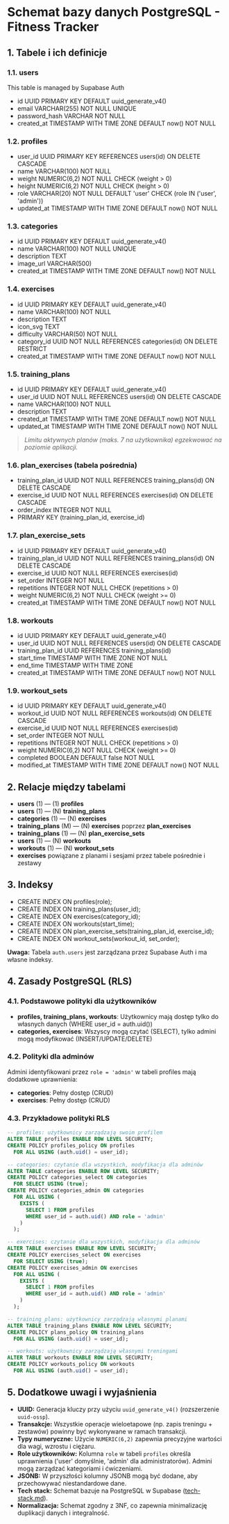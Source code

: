 # Schemat bazy danych PostgreSQL - Fitness Tracker

## 1. Tabele i ich definicje



### 1.1. users

This table is managed by Supabase Auth

- id UUID PRIMARY KEY DEFAULT uuid_generate_v4()
- email VARCHAR(255) NOT NULL UNIQUE
- password_hash VARCHAR NOT NULL
- created_at TIMESTAMP WITH TIME ZONE DEFAULT now() NOT NULL

### 1.2. profiles
- user_id UUID PRIMARY KEY REFERENCES users(id) ON DELETE CASCADE
- name VARCHAR(100) NOT NULL
- weight NUMERIC(6,2) NOT NULL CHECK (weight > 0)
- height NUMERIC(6,2) NOT NULL CHECK (height > 0)
- role VARCHAR(20) NOT NULL DEFAULT 'user' CHECK (role IN ('user', 'admin'))
- updated_at TIMESTAMP WITH TIME ZONE DEFAULT now() NOT NULL

### 1.3. categories
- id UUID PRIMARY KEY DEFAULT uuid_generate_v4()
- name VARCHAR(100) NOT NULL UNIQUE
- description TEXT
- image_url VARCHAR(500)
- created_at TIMESTAMP WITH TIME ZONE DEFAULT now() NOT NULL

### 1.4. exercises
- id UUID PRIMARY KEY DEFAULT uuid_generate_v4()
- name VARCHAR(100) NOT NULL
- description TEXT
- icon_svg TEXT
- difficulty VARCHAR(50) NOT NULL
- category_id UUID NOT NULL REFERENCES categories(id) ON DELETE RESTRICT
- created_at TIMESTAMP WITH TIME ZONE DEFAULT now() NOT NULL

### 1.5. training_plans
- id UUID PRIMARY KEY DEFAULT uuid_generate_v4()
- user_id UUID NOT NULL REFERENCES users(id) ON DELETE CASCADE
- name VARCHAR(100) NOT NULL
- description TEXT
- created_at TIMESTAMP WITH TIME ZONE DEFAULT now() NOT NULL
- updated_at TIMESTAMP WITH TIME ZONE DEFAULT now() NOT NULL

> *Limitu aktywnych planów (maks. 7 na użytkownika) egzekwować na poziomie aplikacji.*

### 1.6. plan_exercises (tabela pośrednia)
- training_plan_id UUID NOT NULL REFERENCES training_plans(id) ON DELETE CASCADE
- exercise_id UUID NOT NULL REFERENCES exercises(id) ON DELETE CASCADE
- order_index INTEGER NOT NULL
- PRIMARY KEY (training_plan_id, exercise_id)

### 1.7. plan_exercise_sets
- id UUID PRIMARY KEY DEFAULT uuid_generate_v4()
- training_plan_id UUID NOT NULL REFERENCES training_plans(id) ON DELETE CASCADE
- exercise_id UUID NOT NULL REFERENCES exercises(id)
- set_order INTEGER NOT NULL
- repetitions INTEGER NOT NULL CHECK (repetitions > 0)
- weight NUMERIC(6,2) NOT NULL CHECK (weight >= 0)
- created_at TIMESTAMP WITH TIME ZONE DEFAULT now() NOT NULL

### 1.8. workouts
- id UUID PRIMARY KEY DEFAULT uuid_generate_v4()
- user_id UUID NOT NULL REFERENCES users(id) ON DELETE CASCADE
- training_plan_id UUID REFERENCES training_plans(id)
- start_time TIMESTAMP WITH TIME ZONE NOT NULL
- end_time TIMESTAMP WITH TIME ZONE
- created_at TIMESTAMP WITH TIME ZONE DEFAULT now() NOT NULL

### 1.9. workout_sets
- id UUID PRIMARY KEY DEFAULT uuid_generate_v4()
- workout_id UUID NOT NULL REFERENCES workouts(id) ON DELETE CASCADE
- exercise_id UUID NOT NULL REFERENCES exercises(id)
- set_order INTEGER NOT NULL
- repetitions INTEGER NOT NULL CHECK (repetitions > 0)
- weight NUMERIC(6,2) NOT NULL CHECK (weight >= 0)
- completed BOOLEAN DEFAULT false NOT NULL
- modified_at TIMESTAMP WITH TIME ZONE DEFAULT now() NOT NULL

## 2. Relacje między tabelami

- **users** (1) — (1) **profiles**
- **users** (1) — (N) **training_plans**
- **categories** (1) — (N) **exercises**
- **training_plans** (M) — (N) **exercises** poprzez **plan_exercises**
- **training_plans** (1) — (N) **plan_exercise_sets**
- **users** (1) — (N) **workouts**
- **workouts** (1) — (N) **workout_sets**
- **exercises** powiązane z planami i sesjami przez tabele pośrednie i zestawy

## 3. Indeksy

- CREATE INDEX ON profiles(role);
- CREATE INDEX ON training_plans(user_id);
- CREATE INDEX ON exercises(category_id);
- CREATE INDEX ON workouts(start_time);
- CREATE INDEX ON plan_exercise_sets(training_plan_id, exercise_id);
- CREATE INDEX ON workout_sets(workout_id, set_order);

**Uwaga:** Tabela `auth.users` jest zarządzana przez Supabase Auth i ma własne indeksy.

## 4. Zasady PostgreSQL (RLS)

### 4.1. Podstawowe polityki dla użytkowników
- **profiles, training_plans, workouts**: Użytkownicy mają dostęp tylko do własnych danych (WHERE user_id = auth.uid())
- **categories, exercises**: Wszyscy mogą czytać (SELECT), tylko admini mogą modyfikować (INSERT/UPDATE/DELETE)

### 4.2. Polityki dla adminów
Admini identyfikowani przez `role = 'admin'` w tabeli profiles mają dodatkowe uprawnienia:
- **categories**: Pełny dostęp (CRUD)
- **exercises**: Pełny dostęp (CRUD)

### 4.3. Przykładowe polityki RLS

```sql
-- profiles: użytkownicy zarządzają swoim profilem
ALTER TABLE profiles ENABLE ROW LEVEL SECURITY;
CREATE POLICY profiles_policy ON profiles
  FOR ALL USING (auth.uid() = user_id);

-- categories: czytanie dla wszystkich, modyfikacja dla adminów
ALTER TABLE categories ENABLE ROW LEVEL SECURITY;
CREATE POLICY categories_select ON categories
  FOR SELECT USING (true);
CREATE POLICY categories_admin ON categories
  FOR ALL USING (
    EXISTS (
      SELECT 1 FROM profiles
      WHERE user_id = auth.uid() AND role = 'admin'
    )
  );

-- exercises: czytanie dla wszystkich, modyfikacja dla adminów
ALTER TABLE exercises ENABLE ROW LEVEL SECURITY;
CREATE POLICY exercises_select ON exercises
  FOR SELECT USING (true);
CREATE POLICY exercises_admin ON exercises
  FOR ALL USING (
    EXISTS (
      SELECT 1 FROM profiles
      WHERE user_id = auth.uid() AND role = 'admin'
    )
  );

-- training_plans: użytkownicy zarządzają własnymi planami
ALTER TABLE training_plans ENABLE ROW LEVEL SECURITY;
CREATE POLICY plans_policy ON training_plans
  FOR ALL USING (auth.uid() = user_id);

-- workouts: użytkownicy zarządzają własnymi treningami
ALTER TABLE workouts ENABLE ROW LEVEL SECURITY;
CREATE POLICY workouts_policy ON workouts
  FOR ALL USING (auth.uid() = user_id);
```

## 5. Dodatkowe uwagi i wyjaśnienia

- **UUID:** Generacja kluczy przy użyciu `uuid_generate_v4()` (rozszerzenie `uuid-ossp`).
- **Transakcje:** Wszystkie operacje wieloetapowe (np. zapis treningu + zestawów) powinny być wykonywane w ramach transakcji.
- **Typy numeryczne:** Użycie `NUMERIC(6,2)` zapewnia precyzyjne wartości dla wagi, wzrostu i ciężaru.
- **Role użytkowników:** Kolumna `role` w tabeli `profiles` określa uprawnienia ('user' domyślnie, 'admin' dla administratorów). Admini mogą zarządzać kategoriami i ćwiczeniami.
- **JSONB:** W przyszłości kolumny JSONB mogą być dodane, aby przechowywać niestandardowe dane.
- **Tech stack:** Schemat bazuje na PostgreSQL w Supabase ([tech-stack.md](../.ai/tech-stack.md)).
- **Normalizacja:** Schemat zgodny z 3NF, co zapewnia minimalizację duplikacji danych i integralność.
